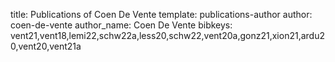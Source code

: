 title: Publications of Coen De Vente
template: publications-author
author: coen-de-vente
author_name: Coen De Vente
bibkeys: vent21,vent18,lemi22,schw22a,less20,schw22,vent20a,gonz21,xion21,ardu20,vent20,vent21a